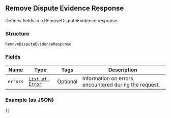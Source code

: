 ## Remove Dispute Evidence Response

Defines fields in a RemoveDisputeEvidence response.

### Structure

`RemoveDisputeEvidenceResponse`

### Fields

| Name | Type | Tags | Description |
|  --- | --- | --- | --- |
| `errors` | [`List of Error`](/doc/models/error.md) | Optional | Information on errors encountered during the request. |

### Example (as JSON)

```json
{}
```

